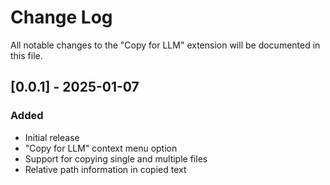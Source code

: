 # Change Log

All notable changes to the "Copy for LLM" extension will be documented in this file.

## [0.0.1] - 2025-01-07

### Added
- Initial release
- "Copy for LLM" context menu option
- Support for copying single and multiple files
- Relative path information in copied text 